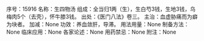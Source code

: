 序号：15916
名称：生四物汤
组成：全当归1两（生），生白芍3钱，生地3钱，乌梅肉5个（去壳），怀牛膝3钱。
出处：《医门八法》卷三。
主治：血虚胁痛而为癖为块者。
加减：None
功效：养血敛肝，导滞。
用法用量：None
制备方法：None
临床应用：None
各家论述：None
用药禁忌：None
附注：None
